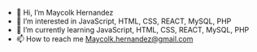 - 👋 Hi, I’m Maycolk Hernandez
- 👀 I’m interested in JavaScript, HTML, CSS, REACT, MySQL, PHP
- 🌱 I’m currently learning JavaScript, HTML, CSS, REACT, MySQL, PHP
- 📫 How to reach me Maycolk.hernandez@gmail.com

<!---
CigarritoRD/CigarritoRD is a ✨ special ✨ repository because its `README.md` (this file) appears on your GitHub profile.
You can click the Preview link to take a look at your changes.
--->
